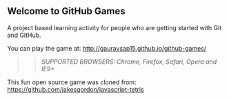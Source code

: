 ## Welcome to GitHub Games

A project based learning activity for people who are getting started with Git and GitHub.

You can play the game at: http://gauravsap15.github.io/github-games/

>> _*SUPPORTED BROWSERS*: Chrome, Firefox, Safari, Opera and IE9+_

This fun open source game was cloned from: https://github.com/jakesgordon/javascript-tetris
